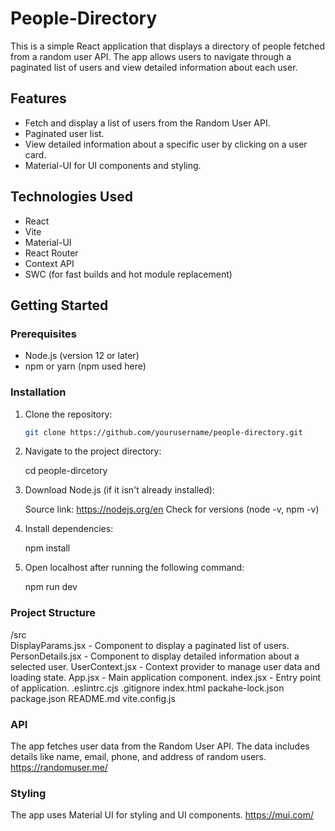 # People-Directory


This is a simple React application that displays a directory of people fetched from a random user API. The app allows users to navigate through a paginated list of users and view detailed information about each user.

## Features

- Fetch and display a list of users from the Random User API.
- Paginated user list.
- View detailed information about a specific user by clicking on a user card.
- Material-UI for UI components and styling.

## Technologies Used

- React
- Vite
- Material-UI
- React Router
- Context API
- SWC (for fast builds and hot module replacement)

## Getting Started

### Prerequisites

- Node.js (version 12 or later)
- npm or yarn (npm used here)

### Installation

1. Clone the repository:

   ```sh
   git clone https://github.com/yourusername/people-directory.git

2. Navigate to the project directory:

   cd people-dircetory

3. Download Node.js (if it isn't already installed):

   Source link: https://nodejs.org/en
   Check for versions (node -v, npm -v)

5. Install dependencies:

   npm install

6. Open localhost after running the following command: 

   npm run dev   

### Project Structure

/src  
  DisplayParams.jsx - Component to display a paginated list of users.
  PersonDetails.jsx - Component to display detailed information about a selected user.
  UserContext.jsx   - Context provider to manage user data and loading state.
  App.jsx           - Main application component.
  index.jsx         - Entry point of application.
.eslintrc.cjs
.gitignore
index.html
packahe-lock.json
package.json
README.md
vite.config.js

### API

The app fetches user data from the Random User API. The data includes details like name, email, phone, and address of random users.
https://randomuser.me/

### Styling

The app uses Material UI for styling and UI components. 
https://mui.com/


    

